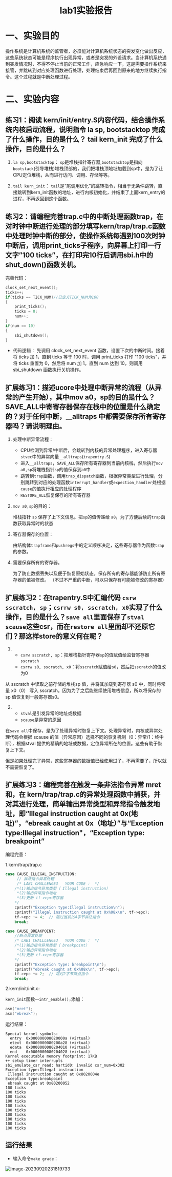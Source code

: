 <h1><center>lab1实验报告</center></h1>

# 一、实验目的

操作系统是计算机系统的监管者，必须能对计算机系统状态的突发变化做出反应，这些系统状态可能是程序执行出现异常，或者是突发的外设请求。当计算机系统遇到突发情况时，不得不停止当前的正常工作，应急响应一下，这是需要操作系统来接管，并跳转到对应处理函数进行处理，处理结束后再回到原来的地方继续执行指令。这个过程就是中断处理过程。

# 二、实验内容

## 练习1：阅读 kern/init/entry.S内容代码，结合操作系统内核启动流程，说明指令 la sp, bootstacktop 完成了什么操作，目的是什么？ tail kern_init 完成了什么操作，目的是什么？

1. `la sp,bootstacktop`：
`sp`是堆栈指针寄存器,`bootstacktop`是指向`bootstack`(引导堆栈)堆栈顶部的，我们把堆栈顶地址加载到sp中，是为了让CPU定位堆栈，从而进行访问、调用、存储等等。

2. `tail kern_init`：
`tail`是“尾调用优化”的跳转指令，相当于无条件跳转，直接跳转到kern_init函数的地址，进行内核初始化，并结束了上面kern_entry的进程，不再返回到这个函数。

## 练习2：请编程完善trap.c中的中断处理函数trap，在对时钟中断进行处理的部分填写kern/trap/trap.c函数中处理时钟中断的部分，使操作系统每遇到100次时钟中断后，调用print_ticks子程序，向屏幕上打印一行文字”100 ticks”，在打印完10行后调用sbi.h中的shut_down()函数关机。


完善代码：

```c
clock_set_next_event();
ticks++;
if(ticks == TICK_NUM)//已定义TICK_NUM为100
{
    print_ticks();
    ticks = 0;
    num++;
}
if(num == 10)
{
    sbi_shutdown();
}
```

+ 代码逻辑：
先调用 clock_set_next_event 函数，设置下次的中断时间。接着将 ticks 加 1，直到 ticks 等于 100 时，调用 print_ticks 打印 "100 ticks"，并将 ticks 重置为 0，然后将 num 加 1。直到 num 达到 10，则调用 sbi_shutdown 函数执行关机操作。

## 扩展练习1：描述ucore中处理中断异常的流程（从异常的产生开始），其中mov a0，sp的目的是什么？SAVE_ALL中寄寄存器保存在栈中的位置是什么确定的？对于任何中断，__alltraps 中都需要保存所有寄存器吗？请说明理由。

1. 处理中断异常流程：

   + CPU检测到异常/中断后，会跳转到内核的异常处理程序，进入寄存器`stvec`中的异常向量`__alltraps`(`trapentry.S`)
   + 进入`__alltraps`，`SAVE_ALL`保存所有寄存器到当前内核栈，然后执行`mov a0,sp`将堆栈指针`sp`的值保存到`a0`中
   + 跳转到`trap`函数，调用`trap_dispatch`函数，根据异常类型进行处理，分别跳转到对应的处理函数`interrupt_handler`或`expection_handler`处根据`cause`的值执行相应的处理程序
   + `RESTORE_ALL`恢复保存的所有寄存器

2. `mov a0,sp`的目的：

   堆栈指针 `sp` 保存了上下文信息。把`sp`的值传递给 `a0`，为了方便后续的`trap`函数获取异常时的状态

3. 寄存器保存的位置：
   
   由结构体`trapframe`和`pushregs`中的定义顺序决定，这些寄存器作为函数`trap`的参数。

4. 需要保存所有的寄存器。

   为了防止数据丢失以及便于恢复原始状态。保存所有的寄存器能够防止所有寄存器的值被修改。
   （不过不严重的中断，可以只保存有可能被修改的寄存器）

## 扩展练习2：在trapentry.S中汇编代码 `csrw sscratch, sp`；`csrrw s0, sscratch, x0`实现了什么操作，目的是什么？`save all`里面保存了`stval scause`这些csr，而在`restore all`里面却不还原它们？那这样store的意义何在呢？

1. + `csrw sscratch, sp`：把堆栈指针寄存器`sp`的值赋值给监督寄存器`sscratch`
   + `csrrw s0, sscratch, x0`：将`sscratch`赋值给`s0`，然后把`sscratch`的值改为0

从 sscratch 中读取之前存储的堆栈sp 值，并将其加载到寄存器 s0 中，同时将常量 x0（0） 写入 sscratch。因为为了之后能继续使用堆栈信息，所以将保存的 sp 值恢复到一般寄存器s0。



2. + `stval`是引发异常的地址或数据
   + `scause`是异常的原因

在`save all`中保存，是为了处理异常时恢复上下文。处理异常时，内核或异常处理代码会根据 scause 的值（异常原因）选择不同的恢复机制（0：异常/1：终中断），根据stval 提供的精确的地址或数据，定位异常所在的位置。这些有助于恢复上下文。

但是如果处理完了异常，这些寄存器的数据值已经使用过了，不再需要了，所以就不需要恢复了。

## 扩展练习3：编程完善在触发一条非法指令异常 mret和，在 kern/trap/trap.c的异常处理函数中捕获，并对其进行处理，简单输出异常类型和异常指令触发地址，即“Illegal instruction caught at 0x(地址)”，“ebreak caught at 0x（地址）”与“Exception type:Illegal instruction"，“Exception type: breakpoint”

编程完善：

1.kern/trap/trap.c

```c
case CAUSE_ILLEGAL_INSTRUCTION:
     // 非法指令异常处理
     /* LAB1 CHALLENGE3   YOUR CODE :  */
    /*(1)输出指令异常类型（ Illegal instruction）
     *(2)输出异常指令地址
     *(3)更新 tf->epc寄存器
    */
    cprintf("Exception type:Illegal instruction\n");
    cprintf("Illegal instruction caught at 0x%08x\n", tf->epc);
    tf->epc += 4;  // 跳过当前的4字节非法指令
    break;

case CAUSE_BREAKPOINT:
    //断点异常处理
    /* LAB1 CHALLLENGE3   YOUR CODE :  */
    /*(1)输出指令异常类型（ breakpoint）
     *(2)输出异常指令地址
     *(3)更新 tf->epc寄存器
    */
    cprintf("Exception type: breakpoint\n");
    cprintf("ebreak caught at 0x%08x\n", tf->epc);
    tf->epc += 2;  // 跳过2字节断点指令
    break;
```

2.kern/init/init.c:

`kern_init`函数--`intr_enable();`添加：

```c
asm("mret");
asm("ebreak");
```

运行结果：

```shell
Special kernel symbols:
  entry  0x000000008020000a (virtual)
  etext  0x0000000080200a28 (virtual)
  edata  0x0000000080204010 (virtual)
  end    0x0000000080204028 (virtual)
Kernel executable memory footprint: 17KB
++ setup timer interrupts
sbi_emulate_csr_read: hartid0: invalid csr_num=0x302
Exception type:Illegal instruction 
 Illegal instruction caught at 0x8020004e
Exception type:breakpoint 
 ebreak caught at 0x80200052
100 ticks
100 ticks
100 ticks
100 ticks
100 ticks
100 ticks
100 ticks
100 ticks
100 ticks
100 ticks

```


## 运行结果

+ 输入命令`make grade`：

![image-20230920231819733](./Users/hi/Pictures/Screenshots/1.png)
